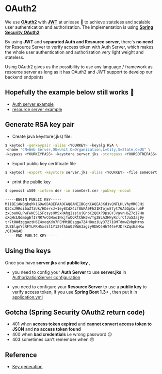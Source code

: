 # OAuth2

We use **[OAuth2](http://oauth.net/2/)** with **[JWT](https://jwt.io/)** at unlease :pineapple: to achieve stateless and scalable user authentication and authorization. The implementation is using **[Spring Security OAuth2](http://projects.spring.io/spring-security-oauth/docs/oauth2.html)** 

By using **JWT** and **separated Auth and Resource server**, there's **no need** for Resource Server to verify access token with Auth Server, which makes the whole user authentication and authorization very light weight and stateless.

Using OAuth2 gives us the possibility to use any language / framework as resource server as long as it has OAuth2 and JWT support to develop our backend endpoints  

## Hopefully the example below still works :ramen:

- [Auth server example](https://github.com/csueaq/springBoot-oauth-jwt-tokenStore-authServer)
- [resource server example](https://github.com/csueaq/springBoot-oauth-jwt-tokenStore-resourceServer)

## Generate RSA key pair 

- Create java keystore(.jks) file:

```bash
$ keytool -genkeypair -alias <YOURKEY> -keyalg RSA \
-dname "CN=Web Server,OU=Unit,O=Organization,L=City,S=State,C=US" \
-keypass <YOURKEYPASS> -keystore server.jks -storepass <YOURSOTREPASS>
```

- Export public key certificate file

```bash
$ keytool -export -keystore server.jks -alias <YOURKEY> -file someCert.cer
```

- print the public key

```bash
$ openssl x509 -inform der -in someCert.cer -pubkey -noout

-----BEGIN PUBLIC KEY-----
MIIBIjANBgkqhkiG9w0BAQEFAAOCAQ8AMIIBCgKCAQEA3Kd1vQNTLHLVhyMR0JHj
Q3CxJ9Roi6aZTzUk/HDerxJ+1ey8CdX4zf8bFA9Fh21KTojw87yt76A6GpCuru6P
zxCou0GLPwFwKCS1SFcsysOMSxRAhgIssjujGnbC2Q0XPDpsGYJVavnHGZ7cI7Hn
sXqHcL0dmbgEfI7NR7wCGHoo1NxjfwOQXtCGH3w/Tg2BLA3HNyRclrCfJuS3aj0y
tr7tOWdzgguztH6E4xoqKdn7FEMMtBEsggw7Z4H8uziUy37Z7iOMTdmwZvbpMrns
IUZElqnYcRFYLPRH5xsSl1Y129fAbW03WW63agzy9DWO5HhT44ePJDrkZqsEaHKw
/QIDAQAB
-----END PUBLIC KEY-----

```

## Using the keys

Once you have **server.jks** and **public key** , 

- you need to config your **Auth Server** to use **server.jks** in [AuthorizationServer configuration](https://github.com/csueaq/springBoot-oauth-jwt-tokenStore-authServer/blob/master/src/main/java/authenticationServer/AuthorizationServer.java)

- you need to configure your **Resource Server** to use a **public key** to verify access token, if you use **Spring Boot 1.3+** , then put it in [application.yml](https://github.com/csueaq/springBoot-oauth-jwt-tokenStore-resourceServer/blob/master/src/main/resources/application.yml)

## Gotcha (Spring Security OAuth2 return code)

-  401 when **access token expired** and **cannot convert access token to JSON** and **no access token found**
-  400 when **bad credentials** i.e wrong password :expressionless:
-  403 sometimes can't remember when :disappointed:

## Reference

- [Key generation](https://beku8.wordpress.com/2015/03/31/configuring-spring-oauth2-with-jwt-asymmetric-rsa-keypair/) 
